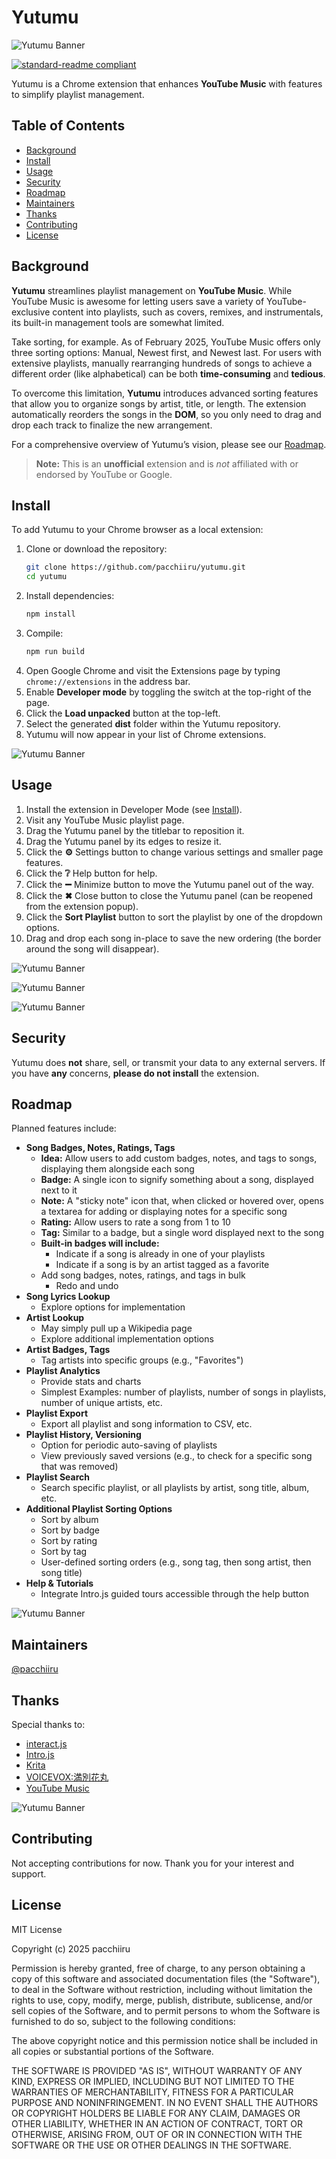 # Yutumu

![Yutumu Banner](assets/images/banner_small_cropped.webp)

[![standard-readme compliant](https://img.shields.io/badge/readme%20style-standard-brightgreen.svg?style=flat-square)](https://github.com/RichardLitt/standard-readme)

Yutumu is a Chrome extension that enhances **YouTube Music** with features to simplify playlist management.

## Table of Contents

- [Background](#background)
- [Install](#install)
- [Usage](#usage)
- [Security](#security)
- [Roadmap](#roadmap)
- [Maintainers](#maintainers)
- [Thanks](#thanks)
- [Contributing](#contributing)
- [License](#license)

## Background

**Yutumu** streamlines playlist management on **YouTube Music**. While YouTube Music is awesome for letting users save a variety of YouTube-exclusive content into playlists, such as covers, remixes, and instrumentals, its built-in management tools are somewhat limited.

Take sorting, for example. As of February 2025, YouTube Music offers only three sorting options: Manual, Newest first, and Newest last. For users with extensive playlists, manually rearranging hundreds of songs to achieve a different order (like alphabetical) can be both **time-consuming** and **tedious**.

To overcome this limitation, **Yutumu** introduces advanced sorting features that allow you to organize songs by artist, title, or length. The extension automatically reorders the songs in the **DOM**, so you only need to drag and drop each track to finalize the new arrangement.

For a comprehensive overview of Yutumu’s vision, please see our [Roadmap](#roadmap).

> **Note:** This is an **unofficial** extension and is *not* affiliated with or endorsed by YouTube or Google.

## Install

To add Yutumu to your Chrome browser as a local extension:

1. Clone or download the repository:
    ```sh
    git clone https://github.com/pacchiiru/yutumu.git
    cd yutumu
    ```
2. Install dependencies:
    ```sh
    npm install
    ```
3. Compile:
    ```sh
    npm run build
    ```
4. Open Google Chrome and visit the Extensions page by typing `chrome://extensions` in the address bar.
5. Enable **Developer mode** by toggling the switch at the top-right of the page.
6. Click the **Load unpacked** button at the top-left.
7. Select the generated **dist** folder within the Yutumu repository.
8. Yutumu will now appear in your list of Chrome extensions.

![Yutumu Banner](assets/gifs/muu_excited.gif)

## Usage

1. Install the extension in Developer Mode (see [Install](#install)).
2. Visit any YouTube Music playlist page.
3. Drag the Yutumu panel by the titlebar to reposition it.
4. Drag the Yutumu panel by its edges to resize it.
5. Click the **⚙** Settings button to change various settings and smaller page features.
6. Click the **❔** Help button for help.
7. Click the **➖** Minimize button to move the Yutumu panel out of the way.
8. Click the **✖** Close button to close the Yutumu panel (can be reopened from the extension popup).
9. Click the **Sort Playlist** button to sort the playlist by one of the dropdown options.
10. Drag and drop each song in-place to save the new ordering (the border around the song will disappear).

![Yutumu Banner](assets/screenshots/yutumu_preview_1.gif)

![Yutumu Banner](assets/screenshots/yutumu_preview_2.png)

![Yutumu Banner](assets/screenshots/yutumu_preview_3.png)

## Security

Yutumu does **not** share, sell, or transmit your data to any external servers. If you have **any** concerns, **please do not install** the extension.

## Roadmap

Planned features include:

- **Song Badges, Notes, Ratings, Tags**
  - **Idea:** Allow users to add custom badges, notes, and tags to songs, displaying them alongside each song
  - **Badge:** A single icon to signify something about a song, displayed next to it
  - **Note:** A "sticky note" icon that, when clicked or hovered over, opens a textarea for adding or displaying notes for a specific song
  - **Rating:** Allow users to rate a song from 1 to 10
  - **Tag:** Similar to a badge, but a single word displayed next to the song
  - **Built-in badges will include:**
    - Indicate if a song is already in one of your playlists
    - Indicate if a song is by an artist tagged as a favorite
  - Add song badges, notes, ratings, and tags in bulk
    - Redo and undo
- **Song Lyrics Lookup**
  - Explore options for implementation
- **Artist Lookup**
  - May simply pull up a Wikipedia page
  - Explore additional implementation options
- **Artist Badges, Tags**
  - Tag artists into specific groups (e.g., "Favorites")
- **Playlist Analytics**
  - Provide stats and charts
  - Simplest Examples: number of playlists, number of songs in playlists, number of unique artists, etc.
- **Playlist Export**
  - Export all playlist and song information to CSV, etc.
- **Playlist History, Versioning**
  - Option for periodic auto-saving of playlists
  - View previously saved versions (e.g., to check for a specific song that was removed)
- **Playlist Search**
  - Search specific playlist, or all playlists by artist, song title, album, etc.
- **Additional Playlist Sorting Options**
  - Sort by album
  - Sort by badge
  - Sort by rating
  - Sort by tag
  - User-defined sorting orders (e.g., song tag, then song artist, then song title)
- **Help & Tutorials**
  - Integrate Intro.js guided tours accessible through the help button

![Yutumu Banner](assets/gifs/muu_huh.gif)

## Maintainers

[@pacchiiru](https://github.com/pacchiiru)

## Thanks

Special thanks to:

- [interact.js](https://interactjs.io/)
- [Intro.js](https://introjs.com/)
- [Krita](https://krita.org/)
- [VOICEVOX:満別花丸](https://voicevox.hiroshiba.jp/)
- [YouTube Music](https://music.youtube.com/)

![Yutumu Banner](assets/gifs/muu_happy.gif)

## Contributing

Not accepting contributions for now. Thank you for your interest and support.

## License

MIT License

Copyright (c) 2025 pacchiiru

Permission is hereby granted, free of charge, to any person obtaining a copy
of this software and associated documentation files (the "Software"), to deal
in the Software without restriction, including without limitation the rights
to use, copy, modify, merge, publish, distribute, sublicense, and/or sell
copies of the Software, and to permit persons to whom the Software is
furnished to do so, subject to the following conditions:

The above copyright notice and this permission notice shall be included in all
copies or substantial portions of the Software.

THE SOFTWARE IS PROVIDED "AS IS", WITHOUT WARRANTY OF ANY KIND, EXPRESS OR
IMPLIED, INCLUDING BUT NOT LIMITED TO THE WARRANTIES OF MERCHANTABILITY,
FITNESS FOR A PARTICULAR PURPOSE AND NONINFRINGEMENT. IN NO EVENT SHALL THE
AUTHORS OR COPYRIGHT HOLDERS BE LIABLE FOR ANY CLAIM, DAMAGES OR OTHER
LIABILITY, WHETHER IN AN ACTION OF CONTRACT, TORT OR OTHERWISE, ARISING FROM,
OUT OF OR IN CONNECTION WITH THE SOFTWARE OR THE USE OR OTHER DEALINGS IN THE
SOFTWARE.
